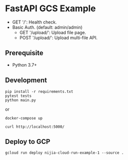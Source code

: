 # FastAPI GCS Example

- GET  '/': Health check.
- Basic Auth. (default: admin/admin)
  - GET  '/upload/': Upload file page.
  - POST '/upload/': Upload multi-file API.

## Prerequisite

- Python 3.7+

## Development

```shell
pip install -r requirements.txt 
pytest tests
python main.py
```

or 

```shell
docker-compose up
```

```shell
curl http://localhost:5000/
```

## Deploy to GCP

```
gcloud run deploy nijia-cloud-run-example-1 --source .
```
